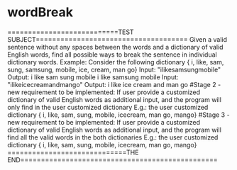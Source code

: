 # wordBreak
===========================TEST SUBJECT=====================================
Given a valid sentence without any spaces between the words and a dictionary of valid
English words, find all possible ways to break the sentence in individual dictionary words.
Example:
Consider the following dictionary
{ i, like, sam, sung, samsung, mobile, ice, cream, man go}
Input: "ilikesamsungmobile"
Output: i like sam sung mobile
 i like samsung mobile
Input: "ilikeicecreamandmango"
Output: i like ice cream and man go
#Stage 2 - new requirement to be implemented:
If user provide a customized dictionary of valid English words as additional input, and the
program will only find in the user customized dictionary
E.g.: the user customized dictionary
{ i, like, sam, sung, mobile, icecream, man go, mango}
#Stage 3 - new requirement to be implemented:
If user provide a customized dictionary of valid English words as additional input, and the
program will find all the valid words in the both dictionaries
E.g.: the user customized dictionary
{ i, like, sam, sung, mobile, icecream, man go, mango}
=============================THE END================================================
